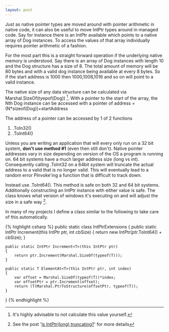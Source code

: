 ```yaml
---
layout: post
---
```

Just as native pointer types are moved around with pointer arithmetic in native code, it can also be useful to move IntPtr types around in managed code. Say for instance there is an IntPtr available which points to a native array of Dog instances. To access the values of that array individually requires pointer arithmetic of a fashion.

For the most part this is a straight forward operation if the underlying native memory is understood. Say there is an array of Dog instances with length 10 and the Dog structure has a size of 8. The total amount of memory will be 80 bytes and with a valid dog instance being available at every 8 bytes. So if the start address is 1000 then 1000,1008,1016 and so on will point to a valid instance.

The native size of any data structure can be calculated via Marshal.SizeOf(tyepof(Dog)) [^1]. With a pointer to the start of the array, the Nth Dog instance can be accessed with a pointer of address = (N*sizeof(Dog))+startAddress

The address of a pointer can be accessed by 1 of 2 functions

  1. .ToIn32() 
  2. .ToInt64() 

Unless you are writing an application that will every only run on a 32 bit system, **don't use method #1** (even then still don't). Native pointer addresses vary in size depending on version of the OS a program is running on.  64 bit systems have a much larger address size (long vs int). Consequently calling .ToInt32 on a 64bit system will truncate the actual address to a valid that is no longer valid. This will eventually lead to a random error PInvoke'ing a function that is difficult to track down.

Instead use .ToInt64(). This method is safe on both 32 and 64 bit systems.  Additionally constructing an IntPtr instance with either value is safe. The class knows what version of windows it's executing on and will adjust the size in a safe way [^2].

In many of my projects I define a class similar to the following to take care of this automatically.

{% highlight csharp %}
public static class IntPtrExtensions
{
    public static IntPtr Increment(this IntPtr ptr, int cbSize)
    {
        return new IntPtr(ptr.ToInt64() + cbSize);
    }

    public static IntPtr Increment<T>(this IntPtr ptr)
    {
        return ptr.Increment(Marshal.SizeOf(typeof(T)));
    }

    public static T ElementAt<T>(this IntPtr ptr, int index)
    {
        var offset = Marshal.SizeOf(typeof(T))*index;
        var offsetPtr = ptr.Increment(offset);
        return (T)Marshal.PtrToStructure(offsetPtr, typeof(T));
    }
}
{% endhighlight %}

[^1]: It's highly advisable to not calculate this value yourself.

[^2]: See the post '[Is IntPtr(long)
truncating?](http://blogs.msdn.com/jaredpar/archive/2008/10/28/is-intptr-long-truncating.aspx)' for more details

